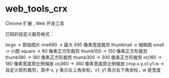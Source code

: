 # web_tools_crx
Chrome 扩展 , Web 开发工具


已知的自定义裁剪格式：

large -> 原始图片
mw690 -> 最大 690 像素宽度裁剪
thumbnail -> 缩略图
small -> 小图
square -> 80 像素正方形裁剪
thumb150 -> 150 像素正方形裁剪
thumb180 -> 180 像素正方形裁剪
thumb300 -> 300 像素正方形裁剪
orj180 -> 180 像素宽度原比例缩放
orj360 -> 360 像素宽度原比例缩放
crop.x.y.x1.y1.w -> 自定义矩形裁剪，其中 x, y 表示左上角坐标，x1, y1 表示右下角坐标，w 是宽度